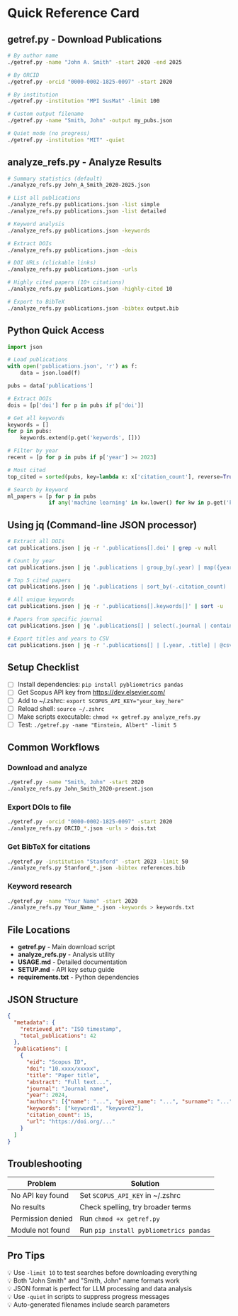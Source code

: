 # Quick Reference Card

## getref.py - Download Publications

```bash
# By author name
./getref.py -name "John A. Smith" -start 2020 -end 2025

# By ORCID
./getref.py -orcid "0000-0002-1825-0097" -start 2020

# By institution
./getref.py -institution "MPI SusMat" -limit 100

# Custom output filename
./getref.py -name "Smith, John" -output my_pubs.json

# Quiet mode (no progress)
./getref.py -institution "MIT" -quiet
```

## analyze_refs.py - Analyze Results

```bash
# Summary statistics (default)
./analyze_refs.py John_A_Smith_2020-2025.json

# List all publications
./analyze_refs.py publications.json -list simple
./analyze_refs.py publications.json -list detailed

# Keyword analysis
./analyze_refs.py publications.json -keywords

# Extract DOIs
./analyze_refs.py publications.json -dois

# DOI URLs (clickable links)
./analyze_refs.py publications.json -urls

# Highly cited papers (10+ citations)
./analyze_refs.py publications.json -highly-cited 10

# Export to BibTeX
./analyze_refs.py publications.json -bibtex output.bib
```

## Python Quick Access

```python
import json

# Load publications
with open('publications.json', 'r') as f:
    data = json.load(f)

pubs = data['publications']

# Extract DOIs
dois = [p['doi'] for p in pubs if p['doi']]

# Get all keywords
keywords = []
for p in pubs:
    keywords.extend(p.get('keywords', []))

# Filter by year
recent = [p for p in pubs if p['year'] >= 2023]

# Most cited
top_cited = sorted(pubs, key=lambda x: x['citation_count'], reverse=True)[:10]

# Search by keyword
ml_papers = [p for p in pubs 
             if any('machine learning' in kw.lower() for kw in p.get('keywords', []))]
```

## Using jq (Command-line JSON processor)

```bash
# Extract all DOIs
cat publications.json | jq -r '.publications[].doi' | grep -v null

# Count by year
cat publications.json | jq '.publications | group_by(.year) | map({year: .[0].year, count: length})'

# Top 5 cited papers
cat publications.json | jq '.publications | sort_by(-.citation_count) | .[0:5] | .[] | {title, citations: .citation_count}'

# All unique keywords
cat publications.json | jq -r '.publications[].keywords[]' | sort -u

# Papers from specific journal
cat publications.json | jq '.publications[] | select(.journal | contains("Nature"))'

# Export titles and years to CSV
cat publications.json | jq -r '.publications[] | [.year, .title] | @csv' > titles.csv
```

## Setup Checklist

- [ ] Install dependencies: `pip install pybliometrics pandas`
- [ ] Get Scopus API key from https://dev.elsevier.com/
- [ ] Add to ~/.zshrc: `export SCOPUS_API_KEY="your_key_here"`
- [ ] Reload shell: `source ~/.zshrc`
- [ ] Make scripts executable: `chmod +x getref.py analyze_refs.py`
- [ ] Test: `./getref.py -name "Einstein, Albert" -limit 5`

## Common Workflows

### Download and analyze
```bash
./getref.py -name "Smith, John" -start 2020
./analyze_refs.py John_Smith_2020-present.json
```

### Export DOIs to file
```bash
./getref.py -orcid "0000-0002-1825-0097" -start 2020
./analyze_refs.py ORCID_*.json -urls > dois.txt
```

### Get BibTeX for citations
```bash
./getref.py -institution "Stanford" -start 2023 -limit 50
./analyze_refs.py Stanford_*.json -bibtex references.bib
```

### Keyword research
```bash
./getref.py -name "Your Name" -start 2020
./analyze_refs.py Your_Name_*.json -keywords > keywords.txt
```

## File Locations

- **getref.py** - Main download script
- **analyze_refs.py** - Analysis utility
- **USAGE.md** - Detailed documentation
- **SETUP.md** - API key setup guide
- **requirements.txt** - Python dependencies

## JSON Structure

```json
{
  "metadata": {
    "retrieved_at": "ISO timestamp",
    "total_publications": 42
  },
  "publications": [
    {
      "eid": "Scopus ID",
      "doi": "10.xxxx/xxxxx",
      "title": "Paper title",
      "abstract": "Full text...",
      "journal": "Journal name",
      "year": 2024,
      "authors": [{"name": "...", "given_name": "...", "surname": "..."}],
      "keywords": ["keyword1", "keyword2"],
      "citation_count": 15,
      "url": "https://doi.org/..."
    }
  ]
}
```

## Troubleshooting

| Problem | Solution |
|---------|----------|
| No API key found | Set `SCOPUS_API_KEY` in ~/.zshrc |
| No results | Check spelling, try broader terms |
| Permission denied | Run `chmod +x getref.py` |
| Module not found | Run `pip install pybliometrics pandas` |

## Pro Tips

💡 Use `-limit 10` to test searches before downloading everything  
💡 Both "John Smith" and "Smith, John" name formats work  
💡 JSON format is perfect for LLM processing and data analysis  
💡 Use `-quiet` in scripts to suppress progress messages  
💡 Auto-generated filenames include search parameters
